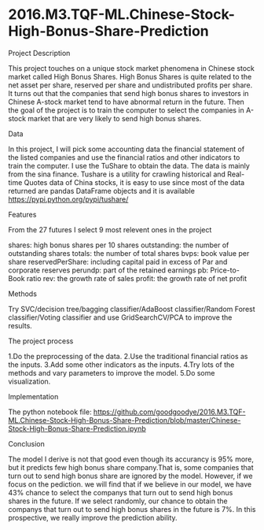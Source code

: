 # 2016.M3.TQF-ML.Chinese-Stock-High-Bonus-Share-Prediction

Project Description

This project touches on a unique stock market phenomena in Chinese stock market called High Bonus Shares. 
High Bonus Shares is quite related to the net asset per share, reserved per share and undistributed profits per share.
It turns out that the companies that send high bonus shares to investors in Chinese A-stock market tend to have abnormal return in the future.
Then the goal of the project is to train the computer to select the companies in A-stock market that are very likely to send high bonus shares. 

Data

In this project, I will pick some accounting data the financial statement of the listed companies and use the financial ratios and other indicators to train the computer.
I use the TuShare to obtain the data. The data is mainly from the sina finance. Tushare is a utility for crawling historical and Real-time Quotes data of China stocks, it is easy to use since most of the data returned are pandas DataFrame objects and it is available  https://pypi.python.org/pypi/tushare/

Features

From the 27 futures I select 9 most relevent ones in the project

shares: high bonus shares per 10 shares
outstanding: the number of outstanding shares
totals: the number of total shares 
bvps: book value per share
reservedPerShare: including capital paid in excess of Par and corporate reserves
perundp: part of the retained earnings 
pb: Price-to-Book ratio
rev: the growth rate of sales
profit: the growth rate of net profit

Methods

Try SVC/decision tree/bagging classifier/AdaBoost classifier/Random Forest classifier/Voting classifier and  use GridSearchCV/PCA to improve the results.

The project process

1.Do the preprocessing of the data.
2.Use the traditional financial ratios as the inputs.
3.Add some other indicators as the inputs.
4.Try lots of the methods and vary parameters to improve the model.
5.Do some visualization.

Implementation

The python notebook file: https://github.com/goodgoodye/2016.M3.TQF-ML.Chinese-Stock-High-Bonus-Share-Prediction/blob/master/Chinese-Stock-High-Bonus-Share-Prediction.ipynb

Conclusion

The model I derive is not that good even though its accurancy is 95% more, but it predicts few high bonus share company.That is, 
some companies that turn out to send high bonus share are ignored by the model. 
However, if we focus on the pediction. we will find that if we believe in our model, we have 43% chance to select the companys that turn out to send high bonus shares in the future. If we select randomly, our chance to obtain the companys that turn out to send high bonus shares in the future is 7%. In this prospective, we really improve the prediction ability.








